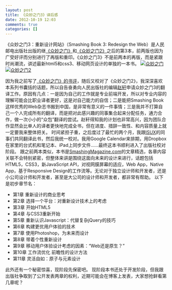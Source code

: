 ```yaml
---
layout: post
title: 《众妙之门3》译后感
date: 2012-10-19 12:03
comments: true
categories: []
---
```

《众妙之门3：重新设计网站》（Smashing Book 3: Redesign the Web）是人民邮电出版社出版的继<a href="http://book.douban.com/subject/5351808/">《众妙之门》</a>和<a href="http://book.douban.com/subject/10575920/">《众妙之门2》</a>之后的第3本，前两版也因为广受好评而分别进行了再版和重印。《众妙之门3》不是前两本的再版，而是紧跟时尚潮流，讲述最新html5和css3、移动网页设计的单独的一本书。
<a class="nbg" href="http://img1.douban.com/lpic/s4539433.jpg"><img src="http://img1.douban.com/mpic/s4539433.jpg" alt="众妙之门" /></a> <a class="nbg" href="http://img1.douban.com/lpic/s9071823.jpg"><img src="http://img1.douban.com/mpic/s9071823.jpg" alt="众妙之门2" /></a>

因为我之前写了<a href="http://yuguo.us/weblog/the-smashing-book/">《众妙之门》的书评</a>，随后又校对了《众妙之门2》，我深深喜欢本系列书囊括的话题，所以自告奋勇向人民出版社的编辑<a href="http://weibo.com/u/2216685563">赵轩</a>申请众妙之门3的翻译工作。原因有几点：一是因为自己的工作就是专业前端开发，所以对专业内容的理解可能会比职业译者更好，这是对自己能力的自信；二是能把Smashing Book这样优秀的Web杂志书搬到中国，是非常有意义的一件事情；三是我并不打算自己一个人完成所有的翻译，而是把对此感兴趣的同事集合起来分配任务，通力合作，做一次小小的“众包”翻译的尝试。赵轩得知我的计划也非常高兴，因为团队合作显然会比单人的译者更快地完成全书，但在进度、措辞一致性、和内容质量上就一定要我来整体把关。
时间紧担子重，之后度过了最忙的两个月，我跟<a href="http://isux.tencent.com/blog">ISUX</a>的同事们共同翻译此书，然后我统一校对。我用Google Calendar来排期，用Dropbox在家里的台式机和笔记本、iPad上同步文件……最终这本书顺利进入了出版社校对阶段。
跟之前两本类似，本书是<a href="http://www.smashingmagazine.com/">SmashingMagazine.com</a>的文章精选，各章内容关联不会特别紧密，但整体来讲是围绕这面向未来的设计来进行，话题包括HTML5，CSS3，新JavaScript API，对视网膜屏幕的适应，Web App，Native App，基于Responsive Design的工作流等。无论对于独立设计师和开发者，还是小公司设计师和开发者，甚至是大公司的设计师和开发者，都非常有帮助。
以下是初步章节名：
<ul>
	<li>第1章 重新设计的商业思考</li>
	<li>第2章 选择一个平台：对重新设计技术上的考虑</li>
	<li>第3章 开始HTML5</li>
	<li>第4章 与CSS3重新开始</li>
	<li>第5章 重新认识Javascript：代替复杂jQuery的技巧</li>
	<li>第6章 构建更优用户体验的技术</li>
	<li>第7章 使用Photoshop，为未来而设计</li>
	<li>第8章 带着个性重新设计</li>
	<li>第9章 移动用户体验设计考虑的因素：“Web还是原生？”</li>
	<li>第10章 工作流优化 前瞻性的设计方法</li>
	<li>第11章 灵活自如：原子与元素设计</li>
</ul>
此外还有一个秘密惊喜，现阶段先保密吧。
现阶段本书还处于开发阶段，但我跟出版社争取到了公开发表两章的权利，近期可能会在博客上发表，大家想抢鲜看第几章呢？
